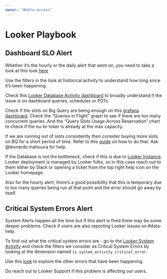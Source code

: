 ```yaml
---
owner: "#data-access"
---
```


# Looker Playbook

## Dashboard SLO Alert

Whether it’s the hourly or the daily alert that went on, you need to take a look at this look [here](https://nubank.looker.com/looks/4946)

Use the filters in the look at historical activity to understand how long since it’s been happening.

Check this [Looker Database Activity dashboard](https://nubank.looker.com/admin/database_performance_dashboard) to broadly understand if the issue is on dashboard queries, schedules or PDTs.

Check if the slots on Big Query are being enough on this [grafana dashboard](https://prod-grafana.nubank.com.br/d/QzigKRfZk/bigquery-stackdriver?orgId=1&refresh=1m). Check the “Queries in Flight” graph to see if there are too many concurrent queries. And the “Query Slots Usage Across Reservation” chart to check if the nu-br-loker is already at the max capacity.

If we are running out of slots consistently then consider buying more slots on BQ for a short period of time. Refer to this [guide](https://cloud.google.com/bigquery/docs/slots) on how to do that. Ask @leonardo.matsuura for help.

If the Database is not the bottleneck, check if this is due to [Looker Instance](https://nubank.looker.com/admin/instance_performance_dashboard).
Looker deployment is managed by Looker folks, so in this case reach out to them either by Slack or opening a ticket from the top right help icon on the Looker homepage.

Also for the hourly alert, there’s a good possibility that this is temporary due to too many queries being run at that point and the error should go away by itself.


## Critical System Errors Alert

System Alerts happen all the time but if this alert is fired there may be some deeper problems. Check if users are also reporting Looker issues on #data-help.

To find out what the critical system errors are - go to the [Looker System Activity](https://nubank.looker.com/projects/looker_system_activity/files/views/viewer_users.view.lkml) and check the filters we consider as Critical System Errors by looking at the dimension named `is_system_activity_critical_error`.

Use this [look](https://nubank.looker.com/explore/looker_system_activity/history_nubank) to explore the other errors that have been happening.

Do reach out to Looker Support if this problem is affecting our users.
